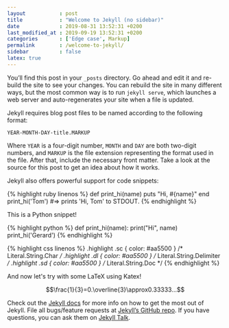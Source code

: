 ```yaml
---
layout           : post
title            : "Welcome to Jekyll (no sidebar)"
date             : 2019-08-31 13:52:31 +0200
last_modified_at : 2019-09-19 13:52:31 +0200
categories       : ['Edge case', Markup]
permalink        : /welcome-to-jekyll/
sidebar          : false
latex: true
---
```

You’ll find this post in your `_posts` directory. Go ahead and edit it and re-build the site to see your changes. You can rebuild the site in many different ways, but the most common way is to run `jekyll serve`, which launches a web server and auto-regenerates your site when a file is updated.

Jekyll requires blog post files to be named according to the following format:

`YEAR-MONTH-DAY-title.MARKUP`

Where `YEAR` is a four-digit number, `MONTH` and `DAY` are both two-digit numbers, and `MARKUP` is the file extension representing the format used in the file. After that, include the necessary front matter. Take a look at the source for this post to get an idea about how it works.

Jekyll also offers powerful support for code snippets:

{% highlight ruby linenos %}
def print_hi(name)
  puts "Hi, #{name}"
end
print_hi('Tom')
#=> prints 'Hi, Tom' to STDOUT.
{% endhighlight %}

This is a Python snippet!

{% highlight python %}
def print_hi(name):
	print("Hi", name)
print_hi('Gerard')
{% endhighlight %}

{% highlight css linenos %}
.highlight .sc { color: #aa5500  } /* Literal.String.Char */
.highlight .dl { color: #aa5500  } /* Literal.String.Delimiter */
.highlight .sd { color: #aa5500  } /* Literal.String.Doc */
{% endhighlight %}

And now let's try with some LaTeX using Katex!

$$\frac{1}{3}=0.\overline{3}\approx0.33333...$$

Check out the [Jekyll docs][jekyll-docs] for more info on how to get the most out of Jekyll. File all bugs/feature requests at [Jekyll’s GitHub repo][jekyll-gh]. If you have questions, you can ask them on [Jekyll Talk][jekyll-talk].

[jekyll-docs]: https://jekyllrb.com/docs/home
[jekyll-gh]:   https://github.com/jekyll/jekyll
[jekyll-talk]: https://talk.jekyllrb.com/
